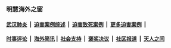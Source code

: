 
### 明慧海外之窗

####  [武汉肺炎](indexes/365.md?t=05192001) &nbsp;|&nbsp;  [迫害案例综述](indexes/328.md?t=05192001) &nbsp;|&nbsp; [迫害致死案例](indexes/277.md?t=05192001)  &nbsp;|&nbsp; [更多迫害案例](indexes/81.md?t=05192001)  &nbsp;|&nbsp; 
####  [时事评论](indexes/19.md?t=05192001) &nbsp;|&nbsp; [海外简讯](indexes/245.md?t=05192001)&nbsp;|&nbsp;  [社会支持](indexes/140.md?t=05192001) &nbsp;|&nbsp; [褒奖决议](indexes/282.md?t=05192001) &nbsp;|&nbsp; [社区报道](indexes/91.md?t=05192001)  &nbsp;|&nbsp; [天人之间](indexes/78.md?t=05192001) 

